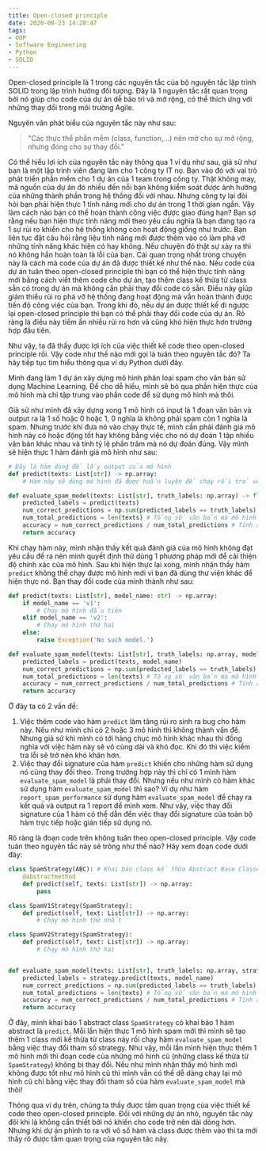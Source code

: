 ```yaml
---
title: Open-closed principle
date: 2020-08-23 14:28:47
tags:
- OOP
- Software Engineering
- Python
- SOLID
---
```


Open-closed principle là 1 trong các nguyên tắc của bộ nguyên tắc lập trình SOLID trong lập trình hướng đối tượng. Đây là 1 nguyên tắc rất quan trọng bởi nó giúp cho code của dự án dễ bảo trì và mở rộng, có thể thích ứng với những thay đổi trong môi trường Agile.

Nguyên văn phát biểu của nguyên tắc này như sau:

> "Các thực thể phần mềm (class, function,...) nên mở cho sự mở rộng, nhưng đóng cho sự thay đổi."

Có thể hiểu lợi ích của nguyên tắc này thông qua 1 ví dụ như sau, giả sử như bạn là một lập trình viên đang làm cho 1 công ty IT nọ. Bạn vào đó với vai trò phát triển phần mềm cho 1 dự án của 1 team trong công ty. Thật không may, mã nguồn của dự án đó nhiều đến nỗi bạn không kiểm soát được ảnh hưởng của những thành phần trong hệ thống đối với nhau. Nhưng công ty lại đòi hỏi bạn phải hiện thực 1 tính năng mới cho dự án trong 1 thời gian ngắn. Vậy làm cách nào bạn có thể hoàn thành công việc được giao đúng hạn? Bạn sợ rằng nếu bạn hiện thực tính năng mới theo yêu cầu nghĩa là bạn đang tạo ra 1 sự rủi ro khiển cho hệ thống không còn hoạt động giống như trước. Bạn liên tục đặt câu hỏi rằng liệu tính năng mới được thêm vào có làm phá vỡ những tính năng khác hiện có hay không. Nếu chuyện đó thật sự xảy ra thì nó không hẳn hoàn toàn là lỗi của bạn. Cái quan trọng nhất trong chuyện này là cách mà code của dự án đã được thiết kế như thế nào. Nếu code của dự án tuân theo open-closed principle thì bạn có thể hiện thực tính năng mới bằng cách viết thêm code cho dự án, tạo thêm class kế thừa từ class sẵn có trong dự án mà không cần phải thay đổi code có sẵn. Điều này giúp giảm thiểu rủi ro phá vỡ hệ thống đang hoạt động mà vẫn hoàn thành được tiến độ công việc của bạn. Trong khi đó, nếu dự án được thiết kế đi ngược lại open-closed principle thì bạn có thể phải thay đổi code của dự án. Rõ ràng là điều này tiềm ẩn nhiều rủi ro hơn và cũng khó hiện thực hơn trường hợp đầu tiên.

Như vậy, ta đã thấy được lợi ích của việc thiết kế code theo open-closed principle rồi. Vậy code như thế nào mới gọi là tuân theo nguyên tắc đó? Ta hãy tiếp tục tìm hiểu thông qua ví dụ Python dưới đây.

Mình đang làm 1 dự án xây dựng mô hình phân loại spam cho văn bản sử dụng Machine Learning. Để cho dễ hiểu, mình sẽ bỏ qua phần hiện thực của mô hình mà chỉ tập trung vào phần code để sử dụng mô hình mà thôi.

Giả sử như mình đã xây dựng xong 1 mô hình có input là 1 đoạn văn bản và output ra là 1 số hoặc 0 hoặc 1, 0 nghĩa là không phải spam còn 1 nghĩa là spam. Nhưng trước khi đưa nó vào chạy thực tế, mình cần phải đánh giá mô hình này có hoặc động tốt hay không bằng việc cho nó dự đoán 1 tập nhiều văn bản khác nhau và tính tỷ lệ phần trăm mà nó dự đoán đúng. Vậy mình sẽ hiện thực 1 hàm đánh giá mô hình như sau:

``` python
# Đây là hàm dùng để lấy output của mô hình
def predict(texts: List[str]) -> np.array:
    # Hàm này sẽ dùng mô hình đã được huấn luyện để chạy rồi trả về kết quả của mô hình

def evaluate_spam_model(texts: List[str], truth_labels: np.array) -> float:
    predicted_labels = predict(texts)
    num_correct_predictions = np.sum(predicted_labels == truth_labels) # Tính số lần mà mô hình dự đoán đúng
    num_total_predictions = len(texts) # Tổng số văn bản mà mô hình dự đoán.
    accuracy = num_correct_predictions / num_total_predictions # Tính accuracy của mô hình
    return accuracy
```

Khi chạy hàm này, mình nhận thấy kết quả đánh giá của mô hình không đạt yêu cầu đề ra nên mình quyết định thử dùng 1 phương pháp mới để cải thiện độ chính xác của mô hình. Sau khi hiện thực lại xong, mình nhận thấy hàm `predict` không thể chạy được mô hình mới vì bạn đã dùng thư viện khác để hiện thực nó. Bạn thay đổi code của mình thành như sau:

``` python
def predict(texts: List[str], model_name: str) -> np.array:
    if model_name == 'v1':
        # Chạy mô hình đầu tiên
    elif model_name == 'v2':
        # Chạy mô hình thứ hai
    else:
        raise Exception('No such model.')

def evaluate_spam_model(texts: List[str], truth_labels: np.array, model_name: str) -> float:
    predicted_labels = predict(texts, model_name)
    num_correct_predictions = np.sum(predicted_labels == truth_labels) # Tính số lần mà mô hình dự đoán đúng
    num_total_predictions = len(texts) # Tổng số văn bản mà mô hình dự đoán.
    accuracy = num_correct_predictions / num_total_predictions # Tính accuracy của mô hình
    return accuracy
```

Ở đây ta có 2 vấn đề:
1. Việc thêm code vào hàm `predict` làm tăng rủi ro sinh ra bug cho hàm này. Nếu như mình chỉ có 2 hoặc 3 mô hình thì không thành vấn đề. Nhưng giả sử khi mình có tới hàng chục mô hình khác nhau thì đồng nghĩa với việc hàm này sẽ vô cùng dài và khó đọc. Khi đó thì việc kiểm tra lỗi sẽ trở nên khó khăn hơn.
2. Việc thay đổi signature của hàm `predict` khiến cho những hàm sử dụng nó cũng thay đổi theo. Trong trường hợp này thì chỉ có 1 mình hàm `evaluate_spam_model` là phải thay đổi. Nhưng nếu như mình có hàm khác sử dụng hàm `evaluate_spam_model` thì sao? Ví dụ như hàm `report_spam_performance` sử dụng hàm `evaluate_spam_model` để chạy ra kết quả và output ra 1 report để mình xem. Như vậy, việc thay đổi signature của 1 hàm có thể dẫn đến việc thay đổi signature của toàn bộ hàm trực tiếp hoặc gián tiếp sử dụng nó.

Rõ ràng là đoạn code trên không tuân theo open-closed principle. Vậy code tuân theo nguyên tắc này sẽ trông như thế nào? Hãy xem đoạn code dưới đây:

``` python
class SpamStrategy(ABC): # Khai báo class kế thừa Abstract Base Classes. Link: https://docs.python.org/3/library/abc.html#abc.ABC
    @abstractmethod
    def predict(self, texts: List[str]) -> np.array:
        pass

class SpamV1Strategy(SpamStrategy):
    def predict(self, text: List[str]) -> np.array:
        # Chạy mô hình thứ nhất

class SpamV2Strategy(SpamStrategy):
    def predict(self, text: List[str]) -> np.array:
        # Chạy mô hình thứ hai


def evaluate_spam_model(texts: List[str], truth_labels: np.array, strategy: SpamStrategy):
    predicted_labels = strategy.predict(texts, model_name)
    num_correct_predictions = np.sum(predicted_labels == truth_labels) # Tính số lần mà mô hình dự đoán đúng
    num_total_predictions = len(texts) # Tổng số văn bản mà mô hình dự đoán.
    accuracy = num_correct_predictions / num_total_predictions # Tính accuracy của mô hình
    return accuracy
```

Ở đây, mình khai báo 1 abstract class `SpamStrategy` có khai báo 1 hàm abstract là `predict`. Mỗi lần hiện thực 1 mô hình spam mới thì mình sẽ tạo thêm 1 class mới kế thừa từ class này rồi chạy hàm `evaluate_spam_model` bằng việc thay đổi tham số strategy. Như vậy, mỗi lần mình hiện thực thêm 1 mô hình mới thì đoạn code của những mô hình cũ (những class kế thừa từ `SpamStrategy`) không bị thay đổi. Nếu như mình nhận thấy mô hình mới không được tốt như mô hình cũ thì mình vẫn có thể dễ dàng chạy lại mô hình cũ chỉ bằng việc thay đổi tham số của hàm `evaluate_spam_model` mà thôi!

Thông qua ví dụ trên, chúng ta thấy được tầm quan trọng của việc thiết kế code theo open-closed principle. Đối với những dự án nhỏ, nguyên tắc này đôi khi là không cần thiết bởi nó khiến cho code trở nên dài dòng hơn. Nhưng khi dự án phình to ra với vô số hàm và class được thêm vào thì ta mới thấy rõ được tầm quan trọng của nguyên tác này.